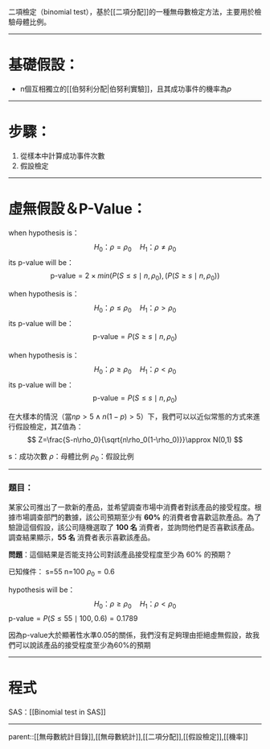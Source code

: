 二項檢定（binomial test），基於[[二項分配]]的一種無母數檢定方法，主要用於檢驗母體比例。
- - -
# 基礎假設：
- n個互相獨立的[[伯努利分配|伯努利實驗]]，且其成功事件的機率為$p$
- - -
# 步驟：
1. 從樣本中計算成功事件次數
2. 假設檢定
- - -
# 虛無假設＆P-Value：

when hypothesis is：
$$
H_0：\rho=\rho_0 \quad H_1：\rho\neq\rho_0
$$
its p-value will be：
$$
\text{p-value}=2\times min(P(S\leq s\mid n , \rho_0),(P(S\geq s \mid n , \rho_0))
$$



when hypothesis is：
$$
H_0：\rho\leq\rho_0\quad H_1：\rho>\rho_0
$$
its p-value will be：
$$
\text{p-value}=P(S\geq s \mid n , \rho_0)
$$



when hypothesis is：
$$
H_0：\rho\geq\rho_0\quad H_1：\rho<\rho_0
$$
its p-value will be：
$$
\text{p-value}=P(S\leq s \mid n , \rho_0)
$$

在大樣本的情況（當$np>5\wedge n(1-p)>5$）下，我們可以以近似常態的方式來進行假設檢定，其Z值為：
$$
Z=\frac{S-n\rho_0}{\sqrt{n\rho_0(1-\rho_0)}}\approx N(0,1)
$$

s：成功次數
$\rho$：母體比例
$\rho_0$：假設比例


- - -
### 題目：

某家公司推出了一款新的產品，並希望調查市場中消費者對該產品的接受程度。根據市場調查部門的數據，該公司預期至少有 **60%** 的消費者會喜歡這款產品。為了驗證這個假設，該公司隨機選取了 **100 名** 消費者，並詢問他們是否喜歡該產品。調查結果顯示，**55 名** 消費者表示喜歡該產品。

**問題**：這個結果是否能支持公司對該產品接受程度至少為 60% 的預期？

已知條件：
s=55
n=100
$\rho_0=0.6$

hypothesis will be：
$$
H_0：\rho\geq\rho_0\quad H_1：\rho<\rho_0
$$
$\text{p-value}=P(S\leq 55 \mid 100,0.6)=0.1789$

因為p-value大於顯著性水準0.05的關係，我們沒有足夠理由拒絕虛無假設，故我們可以說該產品的接受程度至少為60%的預期
- - -
# 程式
SAS：[[Binomial test in SAS]]
- - -
parent::[[無母數統計目錄]],[[無母數統計]],[[二項分配]],[[假設檢定]],[[機率]]